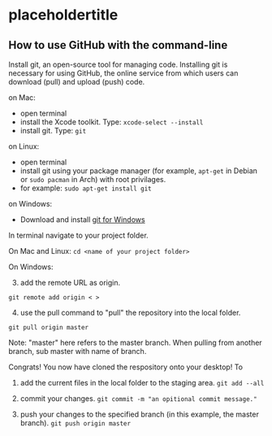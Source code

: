 # placeholdertitle


## How to use GitHub with the command-line

Install git, an open-source tool for managing code. Installing git is necessary for using GitHub, the online service from which users can download (pull) and upload (push) code. 

on Mac:
 - open terminal
 - install the Xcode toolkit. Type: `xcode-select --install`
 - install git. Type: `git`

on Linux: 
 - open terminal
 - install git using your package manager (for example, `apt-get` in Debian or `sudo pacman` in Arch) with root privilages. 
  - for example: `sudo apt-get install git`

on Windows:
 - Download and install [git for Windows](https://git-scm.com/downloads) 

In terminal navigate to your project folder. 

On Mac and Linux:
`cd <name of your project folder>`


On Windows:

3. add the remote URL as origin.

`git remote add origin < >`


4. use the pull command to "pull" the repository into the local folder. 

`git pull origin master`

Note: "master" here refers to the master branch. When pulling from another branch, sub master with name of branch.

Congrats! You now have cloned the respository onto your desktop! 
To 

1. add the current files in the local folder to the staging area. 
`git add --all`

2. commit your changes. 
`git commit -m "an opitional commit message."`

3. push your changes to the specified branch (in this example, the master branch). 
`git push origin master`









